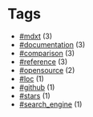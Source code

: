 # Tags


- [#mdxt](tag-mdxt.html) (3)
- [#documentation](tag-documentation.html) (3)
- [#comparison](tag-comparison.html) (3)
- [#reference](tag-reference.html) (3)
- [#opensource](tag-opensource.html) (2)
- [#loc](tag-loc.html) (1)
- [#github](tag-github.html) (1)
- [#stars](tag-stars.html) (1)
- [#search_engine](tag-search_engine.html) (1)